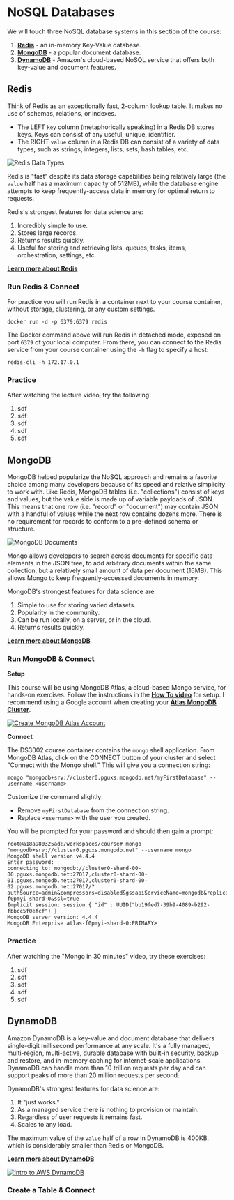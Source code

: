 # NoSQL Databases

We will touch three NoSQL database systems in this section of the course:

1. [**Redis**](#redis) - an in-memory Key-Value database.
2. [**MongoDB**](#mongodb) - a popular document database.
3. [**DynamoDB**](#dynamodb) - Amazon's cloud-based NoSQL service that offers both key-value and document features.

## Redis

Think of Redis as an exceptionally fast, 2-column lookup table. It makes no use of schemas, relations, or indexes.

- The LEFT `key` column (metaphorically speaking) in a Redis DB stores keys. Keys can consist of any useful, unique, identifier.
- The RIGHT `value` column in a Redis DB can consist of a variety of data types, such as strings, integers, lists, sets, hash tables, etc.

![Redis Data Types](https://keestalkstech.com/wp-content/uploads/2019/04/redis-data-structure-types1.jpeg)

Redis is "fast" despite its data storage capabilities being relatively large (the `value` half has a maximum capacity of 512MB),
while the database engine attempts to keep frequently-access data in memory for optimal return to requests.

Redis's strongest features for data science are:

1. Incredibly simple to use.
2. Stores large records.
3. Returns results quickly.
4. Useful for storing and retrieving lists, queues, tasks, items, orchestration, settings, etc.

[**Learn more about Redis**](https://redis.io/)

### Run Redis & Connect

For practice you will run Redis in a container next to your course container, without storage, clustering, or any custom settings.

```
docker run -d -p 6379:6379 redis
```
The Docker command above will run Redis in detached mode, exposed on port `6379` of your local computer. From there, you can connect
to the Redis service from your course container using the `-h` flag to specify a host:

```
redis-cli -h 172.17.0.1
```

### Practice

After watching the lecture video, try the following:

1. sdf
2. sdf
3. sdf
4. sdf
5. sdf


## MongoDB

MongoDB helped popularize the NoSQL approach and remains a favorite choice among many developers because of its speed and
relative simplicity to work with. Like Redis, MongoDB tables (i.e. "collections") consist of keys and values, but the value
side is made up of variable payloads of JSON. This means that one row (i.e. "record" or "document") may contain JSON with
a handful of values while the next row contains dozens more. There is no requirement for records to conform to a pre-defined
schema or structure.

![MongoDB Documents](https://media.geeksforgeeks.org/wp-content/uploads/20200726190757/subtractdatabase-648x660.jpg)

Mongo allows developers to search across documents for specific data elements in the JSON tree, to add arbitrary documents within
the same collection, but a relatively small amount of data per document (16MB). This allows Mongo to keep frequently-accessed documents
in memory.

MongoDB's strongest features for data science are:

1. Simple to use for storing varied datasets.
2. Popularity in the community.
3. Can be run locally, on a server, or in the cloud.
4. Returns results quickly.

[**Learn more about MongoDB**](https://www.mongodb.com/)

### Run MongoDB & Connect

**Setup**

This course will be using MongoDB Atlas, a cloud-based Mongo service, for hands-on exercises. Follow the instructions in the [**How To video**](https://www.youtube.com/watch?v=5-tIfDCb-T4) for setup. I recommend
using a Google account when creating your [**Atlas MongoDB Cluster**](https://www.mongodb.com/cloud/atlas/register).

[![Create MongoDB Atlas Account](https://nmagee.github.io/ds3002/images/google-signup.png)](https://account.mongodb.com/account/sso/google?signupSource=&referer=null)

**Connect**

The DS3002 course container contains the `mongo` shell application. From MongoDB Atlas, click on the CONNECT button of your cluster
and select "Connect with the Mongo shell." This will give you a connection string:

```
mongo "mongodb+srv://cluster0.pguxs.mongodb.net/myFirstDatabase" --username <username>
```

Customize the command slightly:

- Remove `myFirstDatabase` from the connection string.
- Replace `<username>` with the user you created.

You will be prompted for your password and should then gain a prompt:

```
root@a18a980325ad:/workspaces/course# mongo "mongodb+srv://cluster0.pguxs.mongodb.net" --username mongo
MongoDB shell version v4.4.4
Enter password: 
connecting to: mongodb://cluster0-shard-00-00.pguxs.mongodb.net:27017,cluster0-shard-00-01.pguxs.mongodb.net:27017,cluster0-shard-00-02.pguxs.mongodb.net:27017/?authSource=admin&compressors=disabled&gssapiServiceName=mongodb&replicaSet=atlas-f0pmyi-shard-0&ssl=true
Implicit session: session { "id" : UUID("bb19fed7-39b9-4089-b292-fbbcc5f0efcf") }
MongoDB server version: 4.4.4
MongoDB Enterprise atlas-f0pmyi-shard-0:PRIMARY> 
```

### Practice

After watching the "Mongo in 30 minutes" video, try these exercises:

1. sdf
2. sdf
3. sdf
4. sdf
5. sdf

## DynamoDB

Amazon DynamoDB is a key-value and document database that delivers single-digit millisecond performance at any scale. It's a fully managed, multi-region, multi-active, durable database with built-in security, backup and restore, and in-memory caching for internet-scale applications. DynamoDB can handle more than 10 trillion requests per day and can support peaks of more than 20 million requests per second.

DynamoDB's strongest features for data science are:

1. It "just works."
2. As a managed service there is nothing to provision or maintain.
3. Regardless of user requests it remains fast.
4. Scales to any load.

The maximum value of the `value` half of a row in DynamoDB is 400KB, which is considerably smaller than Redis or MongoDB.

[**Learn more about DynamoDB**](https://aws.amazon.com/dynamodb/)

[![Intro to AWS DynamoDB](http://img.youtube.com/vi/sI-zciHAh-4/0.jpg)](http://www.youtube.com/watch?v=sI-zciHAh-4 "AWS DynamoDB")

### Create a Table & Connect


